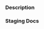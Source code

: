 ### Description

<!-- https://github.com/confluentinc/kafka-tutorials/issues/<GH ISSUE NUMBER> -->

### Staging Docs

<!-- http://kafka-tutorials-staging.s3-website-us-west-2.amazonaws.com/<BRANCH NAME>/ -->
<!-- http://kafka-tutorials-staging.s3-website-us-west-2.amazonaws.com/<BRANCH NAME>/<FULL PATH TO KT> -->
